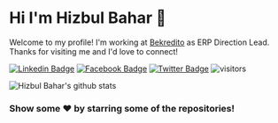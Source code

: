 # Hi I'm Hizbul Bahar 👋
Welcome to my profile! I'm working at [Bekredito](https://bekredito.lt) as ERP Direction Lead. Thanks for visiting me and I'd love to connect!
<!--Website -->
[![Linkedin Badge](https://img.shields.io/badge/-LinkedIn-0e76a8?style=flat-square&logo=Linkedin&logoColor=white)](https://linkedin.com/in/hizbul)
[![Facebook Badge](https://img.shields.io/badge/-Facebook-0088cc?style=flat-square&logo=Facebook&logoColor=white)](https://facebook.com/hizbul25)
[![Twitter Badge](https://img.shields.io/badge/-Twitter-00acee?style=flat-square&logo=Twitter&logoColor=white)](https://twitter.com/hizbul25)
![visitors](https://visitor-badge.laobi.icu/badge?page_id=hizbul25.hizbul25)

![Hizbul Bahar's github stats](https://github-readme-stats.vercel.app/api?username=hizbul25&show_icons=true)


### Show some ❤️ by starring some of the repositories!
